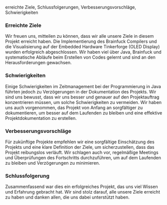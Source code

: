 erreichte Ziele, Schlussfolgerungen, Verbesserungsvorschläge, Schwierigkeiten

### Erreichte Ziele
Wir freuen uns, mitteilen zu können, dass wir alle unsere Ziele in diesem Projekt erreicht haben. Die Implementierung des Brainfuck Compilers und die Visualisierung auf der Embedded Hardware Tinkerforge (OLED Display) wurden erfolgreich abgeschlossen. Wir haben viel über Java, Brainfuck und systematische Abläufe beim Erstellen von Codes gelernt und sind an den Herausforderungen gewachsen.

### Schwierigkeiten
Einige Schwierigkeiten im Zeitmanagement bei der Programmierung in Java führten jedoch zu Verzögerungen in der Dokumentation des Projekts. Wir sind uns bewusst, dass wir uns besser und genauer auf den Projektauftrag konzentrieren müssen, um solche Schwierigkeiten zu vermeiden. Wir haben uns auch vorgenommen, das Projekt von Anfang an sorgfältiger zu dokumentieren, um besser auf dem Laufenden zu bleiben und eine effektive Projektdokumentation zu erstellen.

### Verbesserungsvorschläge
Für zukünftige Projekte empfehlen wir eine sorgfältige Einschätzung des Projekts und eine klare Definition der Ziele, um sicherzustellen, dass das Projekt reibungslos verläuft. Wir schlagen auch vor, regelmäßige Meetings und Überprüfungen des Fortschritts durchzuführen, um auf dem Laufenden zu bleiben und Verzögerungen zu minimieren.

### Schlussfolgerung
Zusammenfassend war dies ein erfolgreiches Projekt, das uns viel Wissen und Erfahrung gebracht hat. Wir sind stolz darauf, alle unsere Ziele erreicht zu haben und danken allen, die uns dabei unterstützt haben.